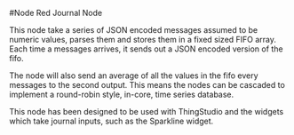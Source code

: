 #Node Red Journal Node

This node take a series of JSON encoded messages assumed to be numeric values, parses them
and stores them in a fixed sized FIFO array. Each time a messages
arrives, it sends out a JSON encoded version of the fifo.

The node will also send an average of all the values in the fifo every <fifo-length> messages 
to the second output. This means the nodes can be cascaded to implement
a round-robin style, in-core, time series database.

This node has been designed to be used with ThingStudio and the widgets which
take journal inputs, such as the Sparkline widget.
